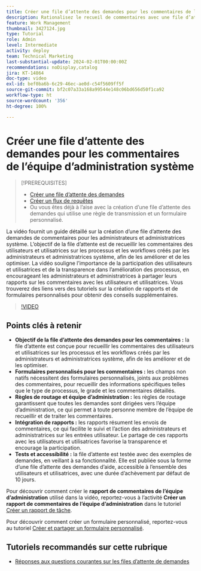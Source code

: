 ```yaml
---
title: Créer une file d’attente des demandes pour les commentaires de l’équipe d’administration système
description: Rationalisez le recueil de commentaires avec une file d’attente des demandes dédiée, l’utilisation de formulaires personnalisés pour une entrée détaillée, des règles de routage pour diriger les envois vers l’équipe d’administration, l’intégration de rapports pour obtenir des informations exploitables et la publication de files d’attente des demandes d’aide accessibles avec une durée d’achèvement de 10 jours par défaut.
feature: Work Management
thumbnail: 3427124.jpg
type: Tutorial
role: Admin
level: Intermediate
activity: deploy
team: Technical Marketing
last-substantial-update: 2024-02-01T00:00:00Z
recommendations: noDisplay,catalog
jira: KT-14864
doc-type: video
exl-id: bef0ba6b-6c29-46ec-ae0d-c54f5609ff5f
source-git-commit: bf2c07a33a168a99544e148c06bd656d50f1ca92
workflow-type: ht
source-wordcount: '356'
ht-degree: 100%

---
```


# Créer une file d’attente des demandes pour les commentaires de l’équipe d’administration système

>[!PREREQUISITES]
>
>* [Créer une file d’attente des demandes](https://experienceleague.adobe.com/docs/workfront-learn/tutorials-workfront/manage-work/request-queues/create-a-request-queue.html?lang=fr)
>* [Créer un flux de requêtes](https://experienceleague.adobe.com/docs/workfront-learn/tutorials-workfront/manage-work/request-queues/create-a-request-flow.html?lang=fr)
>* Ou vous êtes déjà à l’aise avec la création d’une file d’attente des demandes qui utilise une règle de transmission et un formulaire personnalisé.

La vidéo fournit un guide détaillé sur la création d’une file d’attente des demandes de commentaires pour les administrateurs et administratrices système.
&#x200B;L’objectif de la file d’attente est de recueillir les commentaires des utilisateurs et utilisatrices sur les processus et les workflows créés par les administrateurs et administratrices système, afin de les améliorer et de les optimiser.
La vidéo souligne l’importance de la participation des utilisateurs et utilisatrices et de la transparence dans l’amélioration des processus, en encourageant les administrateurs et administratrices à partager leurs rapports sur les commentaires avec les utilisateurs et utilisatrices.
Vous trouverez des liens vers des tutoriels sur la création de rapports et de formulaires personnalisés pour obtenir des conseils supplémentaires.


>[!VIDEO](https://video.tv.adobe.com/v/3450499/?quality=12&learn=on&captions=fre_fr)

## Points clés à retenir

* **Objectif de la file d’attente des demandes pour les commentaires :** la file d’attente est conçue pour recueillir les commentaires des utilisateurs et utilisatrices sur les processus et les workflows créés par les administrateurs et administratrices système, afin de les améliorer et de les optimiser.
* **Formulaires personnalisés pour les commentaires :** les champs non natifs nécessitent des formulaires personnalisés, joints aux problèmes des commentaires, pour recueillir des informations spécifiques telles que le type de processus, le grade et les commentaires détaillés.
* **Règles de routage et équipe d’administration :** les règles de routage garantissent que toutes les demandes sont dirigées vers l’équipe d’administration, ce qui permet à toute personne membre de l’équipe de recueillir et de traiter les commentaires.
* **Intégration de rapports :** les rapports résument les envois de commentaires, ce qui facilite le suivi et l’action des administrateurs et administratrices sur les entrées utilisateur. Le partage de ces rapports avec les utilisateurs et utilisatrices favorise la transparence et encourage la participation.
* **Tests et accessibilité :** la file d’attente est testée avec des exemples de demandes, en veillant à sa fonctionnalité. Elle est publiée sous la forme d’une file d’attente des demandes d’aide, accessible à l’ensemble des utilisateurs et utilisatrices, avec une durée d’achèvement par défaut de 10 jours.


Pour découvrir comment créer le **rapport de commentaires de l’équipe d’administration** utilisé dans la vidéo, reportez-vous à l’activité **Créer un rapport de commentaires de l’équipe d’administration** dans le tutoriel [Créer un rapport de tâche](https://experienceleague.adobe.com/fr/docs/workfront-learn/tutorials-workfront/reporting/basic-reporting/create-a-task-report#activity-2-create-an-admin-team-feedback-report).

Pour découvrir comment créer un formulaire personnalisé, reportez-vous au tutoriel [Créer et partager un formulaire personnalisé](https://experienceleague.adobe.com/docs/workfront-learn/tutorials-workfront/custom-data/custom-forms/custom-forms-creating-and-sharing-a-custom-form.html?lang=fr).

## Tutoriels recommandés sur cette rubrique

* [Réponses aux questions courantes sur les files d’attente de demandes](/help/manage-work/request-queues/request-queue-faq.md)
